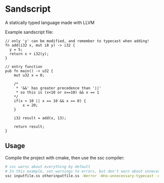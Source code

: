 # Sandscript

A statically typed language made with LLVM

Example sandscript file:

```
// only 'y' can be modified, and remember to typecast when adding!
fn add(i32 x, mut i8 y) -> i32 {
  y = 5;
  return x + i32(y);
}

// entry function
pub fn main() -> u32 {
    mut u32 x = 0;

    /*
     * '&&' has greater precedence than '||'
     * so this is (x<10 or x==10) && x == 1
    */
    if(x < 10 || x == 10 && x == 0) {
        x = 20;
    }
    
    i32 result = add(x, 13);

    return result;
}
```

## Usage

Compile the project with cmake, then use the ssc compiler:

```bash
# ssc warns about everything by default
# In this example, set warnings to errors, but don't warn about unnecessary typecasts
ssc inputfile.ss otherinputfile.ss -Werror -Wno-unnecessary-typecast -o main
```
